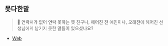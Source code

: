 ## 못다한말

> :bookmark_tabs:
>연락처가 없어 연락 못하는 옛 친구나, 헤어진 전 애인이나, 오래전에 헤어진 선생님에게 남기지 못한 말들이 있으셨나요?
>

- [Web](https://unsaid.team-campfire.dev/)
